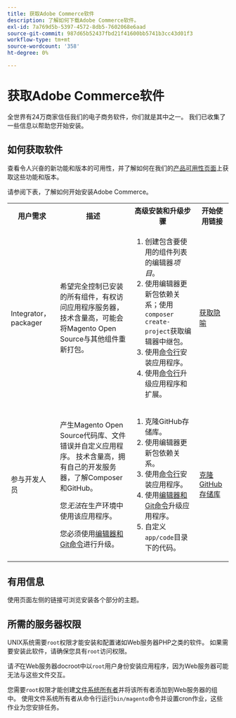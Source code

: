 ```yaml
---
title: 获取Adobe Commerce软件
description: 了解如何下载Adobe Commerce软件。
exl-id: 7a769d5b-5397-4572-8db5-7602068e6aad
source-git-commit: 987d65b52437fbd21f41600bb5741b3cc43d01f3
workflow-type: tm+mt
source-wordcount: '358'
ht-degree: 0%

---
```


# 获取Adobe Commerce软件

全世界有24万商家信任我们的电子商务软件，你们就是其中之一。 我们已收集了一些信息以帮助您开始安装。

## 如何获取软件

查看令人兴奋的新功能和版本的可用性，并了解如何在我们的[产品可用性页面](https://experienceleague.adobe.com/zh-hans/docs/commerce-operations/release/product-availability)上获取这些功能和版本。

请参阅下表，了解如何开始安装Adobe Commerce。

<table>
    <tbody>
        <tr>
            <th>用户需求</th>
            <th>描述</th>
            <th>高级安装和升级步骤</th>
            <th>开始使用链接</th>
        </tr>
    <tr>
        <td><p>Integrator， packager</p></td>
        <td><p>希望完全控制已安装的所有组件，有权访问应用程序服务器，技术含量高，可能会将Magento Open Source与其他组件重新打包。</p>
        </td>
        <td><ol><li>创建包含要使用的组件列表的编辑器<em>项目</em>。</li>
            <li>使用编辑器更新包依赖关系；使用<code>composer create-project</code>获取编辑器中继包。</li>
            <li>使用<a href="../advanced.md">命令行</a>安装应用程序。</li>
        <li>使用<a href="../../upgrade/implementation/perform-upgrade.md">命令行</a>升级应用程序和扩展。</li></ol></td>
        <td><p><a href="../composer.md">获取隐喻</a></p></td>
    </tr>
    <tr>
        <td><p>参与开发人员</p></td>
        <td><p>产生Magento Open Source代码库、文件错误并自定义应用程序。 技术含量高，拥有自己的开发服务器，了解Composer和GitHub。</p>
            <p>您<em>无法</em>在生产环境中使用该应用程序。</p>
      <p>您必须使用<a href="../../upgrade/developer/git-installs.md">编辑器和Git命令</a>进行升级。</p></td>
        <td><ol><li>克隆GitHub存储库。</li>
            <li>使用编辑器更新包依赖关系。</li>
            <li>使用<a href="../advanced.md">命令行</a>安装应用程序。</li>
            <li>使用<a href="../../upgrade/developer/git-installs.md">编辑器和Git命令</a>升级应用程序。</li>
            <li>自定义<code>app/code</code>目录下的代码。</li></ol></td>
        <td><p><a href="https://developer.adobe.com/commerce/contributor/guides/install/clone-repository/">克隆GitHub存储库</a></p></td>
    </tr>
    </tbody>
</table>

## 有用信息

使用页面左侧的链接可浏览安装各个部分的主题。

## 所需的服务器权限

UNIX系统需要`root`权限才能安装和配置诸如Web服务器PHP之类的软件。 如果需要安装此软件，请确保您具有`root`访问权限。

请&#x200B;*不*&#x200B;在Web服务器docroot中以`root`用户身份安装应用程序，因为Web服务器可能无法与这些文件交互。

您需要`root`权限才能创建[文件系统所有者](file-system/overview.md)并将该所有者添加到Web服务器的组中。 使用文件系统所有者从命令行运行`bin/magento`命令并设置cron作业，这些作业为您安排任务。
